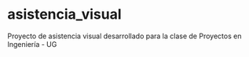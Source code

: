 # asistencia_visual
Proyecto de asistencia visual desarrollado para la clase de Proyectos en Ingeniería - UG
